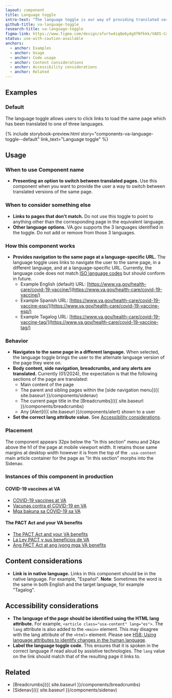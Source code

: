 ```yaml
---
layout: component
title: Language toggle
intro-text: "The language toggle is our way of providing translated versions of select pages on va.gov."
github-title: va-language-toggle
research-title: va-language-toggle
figma-link: https://www.figma.com/design/afurtw4iqQe6y4gXfNfkkk/VADS-Component-Library?node-id=10077-912&t=hljp6A4V60A0rDms-1
status: use-with-caution-available
anchors:
  - anchor: Examples
  - anchor: Usage
  - anchor: Code usage
  - anchor: Content considerations
  - anchor: Accessibility considerations
  - anchor: Related
---
```


## Examples

### Default

The language toggle allows users to click links to load the same page which has been translated to one of three languages.

{% include storybook-preview.html story="components-va-language-toggle--default" link_text="Language toggle" %}

## Usage

### When to use Component name

* **Presenting an option to switch between translated pages.** Use this component when you want to provide the user a way to switch between translated versions of the same page.

### When to consider something else

* **Links to pages that don't match.** Do not use this toggle to point to anything other than the corresponding page in the equivalent language.
* **Other language options.** VA.gov supports the 3 languages identified in the toggle. Do not add or remove from those 3 languages.

### How this component works

* **Provides navigation to the same page at a language-specific URL.** The language toggle uses links to navigate the user to the same page, in a different language, and at a language-specific URL. Currently, the language code does not match [ISO language codes](https://www.loc.gov/standards/iso639-2/php/code_list.php) but should conform in future.
  * Example English (default) URL: [https://www.va.gov/health-care/covid-19-vaccine/](https://www.va.gov/health-care/covid-19-vaccine/)
  * Example Spanish URL: [https://www.va.gov/health-care/covid-19-vaccine-esp/](https://www.va.gov/health-care/covid-19-vaccine-esp/)
  * Example Tagalog URL: [https://www.va.gov/health-care/covid-19-vaccine-tag/](https://www.va.gov/health-care/covid-19-vaccine-tag/)

### Behavior

* **Navigates to the same page in a different language.** When selected, the language toggle brings the user to the alternate language version of the page they were on.
* **Body content, side navigation, breadcrumbs, and any alerts are translated.** Currently (01/2024), the expectation is that the following sections of the page are translated:
  * Main content of the page
  * The parent and sibling pages within the [side navigation menu]({{ site.baseurl }}/components/sidenav)
  * The current page title in the [Breadcrumbs]({{ site.baseurl }}/components/breadcrumbs)
  * Any [Alert]({{ site.baseurl }}/components/alert) shown to a user
* **Set the correct lang attribute value.** See [Accessibility considerations](#accessibility-considerations).

### Placement

The component appears 32px below the "In this section" menu and 24px above the h1 of the page at mobile viewport width. It retains those same margins at desktop width however it is from the top of the `.usa-content` main article container for the page as "In this section" morphs into the Sidenav.

### Instances of this component in production

#### COVID-19 vaccines at VA

* [COVID-19 vaccines at VA](https://www.va.gov/health-care/covid-19-vaccine/)
* [Vacunas contra el COVID-19 en VA](https://www.va.gov/health-care/covid-19-vaccine-esp/)
* [Mga bakuna sa COVID-19 sa VA](https://www.va.gov/health-care/covid-19-vaccine-tag/)

#### The PACT Act and your VA benefits

* [The PACT Act and your VA benefits](https://www.va.gov/resources/the-pact-act-and-your-va-benefits/)
* [La Ley PACT y sus beneficios de VA](https://www.va.gov/resources/the-pact-act-and-your-va-benefits-esp/)
* [Ang PACT Act at ang iyong mga VA benefits](https://www.va.gov/resources/the-pact-act-and-your-va-benefits-tag/)

## Content considerations

* **Link is in native language.** Links in this component should be in the native language. For example, "Español". **Note**: Sometimes the word is the same in both English and the target language, for example "Tagalog".

## Accessibility considerations

* **The language of the page should be identified using the HTML lang attribute.** For example, `<article class="usa-content" lang="es">`. The `lang` attribute is also added to the `<main>` element. This may disagree with the lang attribute of the `<html>` element. Please see [H58: Using language attributes to identify changes in the human language](https://www.w3.org/WAI/WCAG21/Techniques/html/H58).
* **Label the language toggle code**. This ensures that it is spoken in the correct language if read aloud by assistive technologies. The `lang` value on the link should match that of the resulting page it links to.

## Related

* [Breadcrumbs]({{ site.baseurl }}/components/breadcrumbs)
* [Sidenav]({{ site.baseurl }}/components/sidenav)

<!-- TODO: Once we build this component, add the checklist -->
<!-- include _component-checklist.html component_name=page.web-component -->
